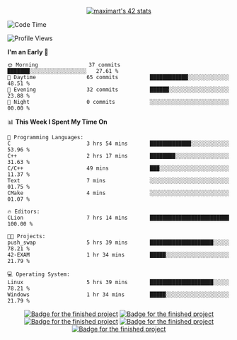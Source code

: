 <p align="center">
<a href="https://github.com/oakoudad/badge42"><img src="https://badge.mediaplus.ma/greenbinary/maximart?1337Badge=off&UM6P=off&42Network=off" alt="maximart's 42 stats" /></a>
</p>

<!--START_SECTION:waka-->
![Code Time](http://img.shields.io/badge/Code%20Time-59%20hrs%2045%20mins-blue)

![Profile Views](http://img.shields.io/badge/Profile%20Views-6-blue)

**I'm an Early 🐤** 

```text
🌞 Morning                37 commits          ███████░░░░░░░░░░░░░░░░░░   27.61 % 
🌆 Daytime                65 commits          ████████████░░░░░░░░░░░░░   48.51 % 
🌃 Evening                32 commits          ██████░░░░░░░░░░░░░░░░░░░   23.88 % 
🌙 Night                  0 commits           ░░░░░░░░░░░░░░░░░░░░░░░░░   00.00 % 
```


📊 **This Week I Spent My Time On** 

```text
💬 Programming Languages: 
C                        3 hrs 54 mins       █████████████░░░░░░░░░░░░   53.96 % 
C++                      2 hrs 17 mins       ████████░░░░░░░░░░░░░░░░░   31.63 % 
C/C++                    49 mins             ███░░░░░░░░░░░░░░░░░░░░░░   11.37 % 
Text                     7 mins              ░░░░░░░░░░░░░░░░░░░░░░░░░   01.75 % 
CMake                    4 mins              ░░░░░░░░░░░░░░░░░░░░░░░░░   01.07 % 

🔥 Editors: 
CLion                    7 hrs 14 mins       █████████████████████████   100.00 % 

🐱‍💻 Projects: 
push_swap                5 hrs 39 mins       ████████████████████░░░░░   78.21 % 
42-EXAM                  1 hr 34 mins        █████░░░░░░░░░░░░░░░░░░░░   21.79 % 

💻 Operating System: 
Linux                    5 hrs 39 mins       ████████████████████░░░░░   78.21 % 
Windows                  1 hr 34 mins        █████░░░░░░░░░░░░░░░░░░░░   21.79 % 
```


<!--END_SECTION:waka-->
<p align="center">
<a href="https://github.com/ayogun/42-project-badges?tab=readme-ov-file"><img src="https://raw.githubusercontent.com/ayogun/42-project-badges/refs/heads/main/badges/libftm.png" alt="Badge for the finished project" /></a>
<a href="https://github.com/ayogun/42-project-badges?tab=readme-ov-file"><img src="https://raw.githubusercontent.com/ayogun/42-project-badges/refs/heads/main/badges/ft_printfm.png" alt="Badge for the finished project" /></a>
<a href="https://github.com/ayogun/42-project-badges?tab=readme-ov-file"><img src="https://raw.githubusercontent.com/ayogun/42-project-badges/refs/heads/main/badges/get_next_linem.png" alt="Badge for the finished project" /></a>
<a href="https://github.com/ayogun/42-project-badges?tab=readme-ov-file"><img src="https://raw.githubusercontent.com/ayogun/42-project-badges/refs/heads/main/badges/born2beroote.png" alt="Badge for the finished project" /></a>
<a href="https://github.com/ayogun/42-project-badges?tab=readme-ov-file"><img src="https://raw.githubusercontent.com/ayogun/42-project-badges/refs/heads/main/badges/minitalkm.png" alt="Badge for the finished project" /></a>
</p>
